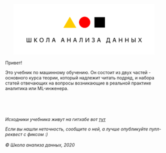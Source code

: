 <div align="center">
    <img src="./imgs/shad.png"  width="450">
</div>

Привет!

Это учебник по машинному обучению. Он состоит из двух частей - основного курса теории, который надлежит читать подряд, и набора статей отвечающих на вопросы возникающие в реальной практике аналитика или ML-инженера. 



<br/><br/><br/><br/>
<hline />
<em>
Исходники учебника живут на гитхабе вот [тут](https://github.com/discobot/ml-handbook)

Если вы нашли неточность, сообщите о ней, а лучше опубликуйте пулл-реквест с фиксом :)
<br/><br/>
© Школа анализа данных, 2020
</em>

